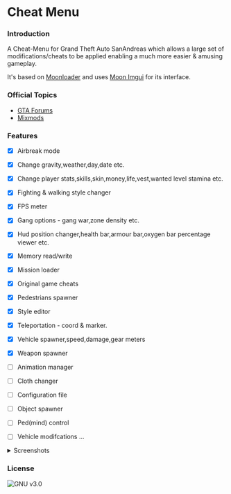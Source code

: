 # Cheat Menu

### Introduction

A Cheat-Menu for Grand Theft Auto SanAndreas which allows a large set of modifications/cheats to be applied enabling a much more easier & amusing gameplay.

It's based on [Moonloader](https://gtaforums.com/topic/890987-moonloader/) and uses [Moon Imgui](https://blast.hk/threads/19292/) for its interface.


### Official Topics

- [GTA Forums](https://gtaforums.com/topic/930023-mooncheat-menu/)
- [Mixmods](https://forum.mixmods.com.br/f5-scripts-codigos/t1777-lua-cheat-menu)


### Features

- [x] Airbreak mode
- [x] Change gravity,weather,day,date etc.
- [x] Change player stats,skills,skin,money,life,vest,wanted level stamina etc.
- [x] Fighting & walking style changer
- [x] FPS meter
- [x] Gang options - gang war,zone density etc.
- [x] Hud position changer,health bar,armour bar,oxygen bar percentage viewer etc.
- [x] Memory read/write
- [x] Mission loader
- [x] Original game cheats
- [x] Pedestrians spawner
- [x] Style editor
- [x] Teleportation - coord & marker.
- [x] Vehicle spawner,speed,damage,gear meters
- [x] Weapon spawner

- [ ] Animation manager
- [ ] Cloth changer
- [ ] Configuration file 
- [ ] Object spawner
- [ ] Ped(mind) control
- [ ] Vehicle modifcations
...


<details>
  <summary>Screenshots</summary>

![Screenshot0](https://i.imgur.com/KC60NGD.jpg)
![Screenshot1](https://i.imgur.com/NqNBe1L.jpg)
![Screenshot2](https://i.imgur.com/2DUuwAs.jpg)
![Screenshot3](https://i.imgur.com/qgoKJMz.jpg)
![Screenshot4](https://i.imgur.com/g98qsg4.jpg)
![Screenshot5](https://i.imgur.com/QBjSNlv.jpg)
![Screenshot6](https://i.imgur.com/SwO9HAk.jpg)
![Screenshot7](https://i.imgur.com/gIstwa4.jpg)
![Screenshot8](https://i.imgur.com/qW8Nwjf.jpg)
![Screenshot9](https://i.imgur.com/vT2qBI7.jpg)

</details>


### License
![GNU v3.0](https://img.shields.io/badge/license-GNU-blue.svg?style=flat)

 
